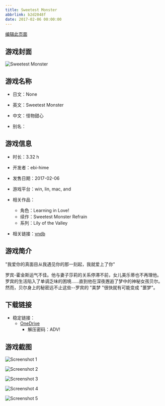 ```yaml
---
title: Sweetest Monster
abbrlink: b2d2048f
date: 2017-02-06 00:00:00
---
```

[编辑此页面](https://github.com/ACG-3/ADV3-source/blob/main/source/_posts/games/Sweetest%20Monster.md)

## 游戏封面

![Sweetest Monster](https://pan.timero.xyz/d/onedrive/img_lib_001/Sweetest%20Monster_cover.avif)


## 游戏名称

- 日文：None
- 英文：Sweetest Monster
- 中文：怪物甜心

- 别名：


## 游戏信息

- 时长：3.32 h
- 开发者：ebi-hime
- 发售日期：2017-02-06
- 游戏平台：win, lin, mac, and
- 相关作品：
   - 角色：Learning in Love!
   - 续作：Sweetest Monster Refrain
   - 系列：Lily of the Valley

- 相关链接：[vndb](https://vndb.org/v20501)


## 游戏简介

"我爱你的真面目从我遇见你的那一刻起，我就爱上了你"

罗宾-霍金斯运气不佳。他与妻子莎莉的关系停滞不前，女儿美乐蒂也不再理他。罗宾的生活陷入了单调乏味的困境......直到他在深夜邂逅了梦中的神秘女孩贝尔。然而，贝尔身上的秘密远不止这些--罗宾的 "美梦 "很快就有可能变成 "噩梦"。




## 下载链接

- 稳定链接：
    - [OneDrive](https://pan.timero.xyz/onedrive/adv_lib_001/Sweetest%20Monster)
        - 解压密码：ADV!



## 游戏截图


![Screenshot 1](https://pan.timero.xyz/d/onedrive/img_lib_001/Sweetest%20Monster_Screenshot_1.avif)

![Screenshot 2](https://pan.timero.xyz/d/onedrive/img_lib_001/Sweetest%20Monster_Screenshot_2.avif)

![Screenshot 3](https://pan.timero.xyz/d/onedrive/img_lib_001/Sweetest%20Monster_Screenshot_3.avif)

![Screenshot 4](https://pan.timero.xyz/d/onedrive/img_lib_001/Sweetest%20Monster_Screenshot_4.avif)

![Screenshot 5](https://pan.timero.xyz/d/onedrive/img_lib_001/Sweetest%20Monster_Screenshot_5.avif)

